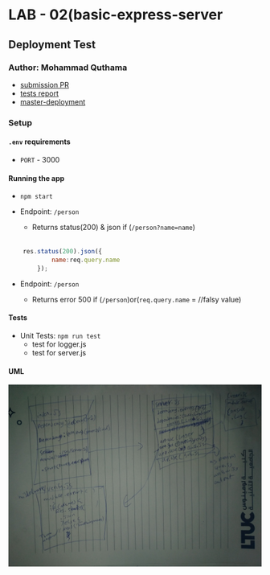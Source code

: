 # LAB - 02(basic-express-server

## Deployment Test

### Author: Mohammad Quthama

- [submission PR](https://github.com/mohammad-qethama/basic-express-server/pull/2)
- [tests report](https://github.com/mohammad-qethama/basic-express-server/actions)
- [master-deployment](https://express-simple-ma.herokuapp.com/person?name=doe)

### Setup

#### `.env` requirements

- `PORT` - 3000

#### Running the app

- `npm start`

- Endpoint: `/person`
  - Returns status(200) & json if (`/person?name=name`)

```JavaScript

    res.status(200).json({
            name:req.query.name
        });

```

- Endpoint: `/person`

  - Returns error 500 if (`/person`)or(`req.query.name` = //falsy value)

#### Tests

- Unit Tests: `npm run test`
  - test for logger.js
  - test for server.js

#### UML

![UML Diagram](uml.jpg)


